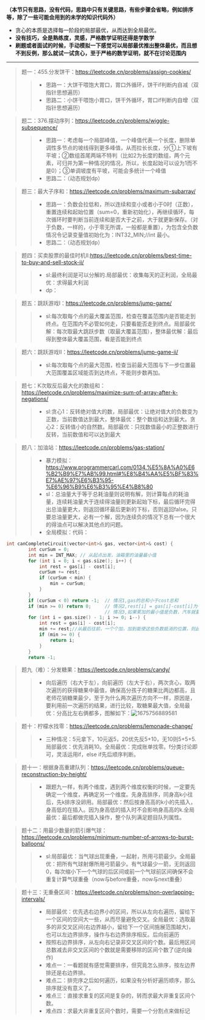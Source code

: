 **（本节只有思路，没有代码，思路中只有关键思路，有些步骤会省略，例如排序等，除了一些可能会用到的未学的知识代码外）**
* 贪心的本质是选择每一阶段的局部最优，从而达到全局最优。
* **没有技巧，全是熟练度，灵感，严格数学证明还得是学数学**
* **刷题或者面试的时候，手动模拟一下感觉可以局部最优推出整体最优，而且想不到反例，那么就试一试贪心，至于严格的数学证明，就不在讨论范围内**
---
> 题一：455.分发饼干：https://leetcode.cn/problems/assign-cookies/
>>* 思路一：大饼干喂饱大胃口，胃口外循环，饼干if判断内自减（双指针思想遍历）
>>* 思路二：小饼干喂饱小胃口，饼干外循环，胃口if判断内自增（双指针思想遍历）

> 题二：376.摆动序列：https://leetcode.cn/problems/wiggle-subsequence/
>>* 思路一：考虑每一个局部峰值，一个峰值代表一个长度，删除单调性多节点的坡线得到更多峰值，从而拉长长度，分①上下坡有平坡；②数组首尾两端不特判（比如2为长度的数组，两个元素，可归并为第一种情况的情况，所以，长度起始可以设为1而不是0）；③单调坡度有平坡，可能会多统计一个峰值
>>* 思路二：（动态规划dp）

> 题三：最大子序和：https://leetcode.cn/problems/maximum-subarray/
>>* 思路一：负数会拉低和，所以连续和变小或者小于0时（正数），重置连续和起始位置（sum=0，重新初始化），再继续循环，每次循环时要判断当前连续和是否大于之前，大于就更新保存。（对于负数，一样的，小于零无所谓，一般都是重置），为包含全负数情况令记录变量值初始化为：INT32_MIN;//int 最小。
>>* 思路二：（动态规划dp）

>题四：买卖股票的最佳时机II:https://leetcode.cn/problems/best-time-to-buy-and-sell-stock-ii/
>>* sl:最终利润是可以分解的.局部最优：收集每天的正利润，全局最优：求得最大利润
>>* dp：

>题五：跳跃游戏I：https://leetcode.cn/problems/jump-game/
>>* sl:每次取每个点的最大覆盖范围，检查在覆盖范围内是否能走到终点。在范围内不必管如何走，只要看能否走到终点。局部最优解：每次取最大跳跃步数（取最大覆盖范围），整体最优解：最后得到整体最大覆盖范围，看是否能到终点

>题六：跳跃游戏II：https://leetcode.cn/problems/jump-game-ii/
>>* sl:每次取每个点的最大范围，检查当前最大范围与下一步位置最大范围覆盖区域能否到达终点，不能则步数再加。

>题七：K次取反后最大化的数组和：https://leetcode.cn/problems/maximize-sum-of-array-after-k-negations/
>>* sl:贪心1：反转绝对值大的数，局部最优：让绝对值大的负数变为正数，当前数值达到最大，整体最优：整个数组和达到最大。贪心2：反转值小的自然数。局部最优：只找数值最小的正整数进行反转，当前数值和可以达到最大

>题八：加油站：https://leetcode.cn/problems/gas-station/
>>* 暴力模拟：https://www.programmercarl.com/0134.%E5%8A%A0%E6%B2%B9%E7%AB%99.html#%E8%B4%AA%E5%BF%83%E7%AE%97%E6%B3%95-%E6%96%B9%E6%B3%95%E4%B8%80
>>* sl：总油量大于等于总耗油量则说明有解，则计算每点的耗油量，连续耗油量大于连续得油量则更新起始下标，最后循环完得出总油量更大，则返回循环最后更新的下标，否则返回false。只要总油量更大，必有一个解，因为连续负的情况下总有一个很大的得油点可以解决其他点的问题。
>>* 全局模拟：代码：
```c++
int canCompleteCircuit(vector<int>& gas, vector<int>& cost) {
        int curSum = 0;
        int min = INT_MAX; // 从起点出发，油箱里的油量最小值
        for (int i = 0; i < gas.size(); i++) {
            int rest = gas[i] - cost[i];
            curSum += rest;
            if (curSum < min) {
                min = curSum;
            }
        }
        if (curSum < 0) return -1;  // 情况1,gas的总和小于cost总和
        if (min >= 0) return 0;     // 情况2,rest[i] = gas[i]-cost[i]为一天剩下的油，i从0开始计算累加到最后一站，如果累加没有出现负数，说明从0出发，油就没有断过，那么0就是起点
                                    // 情况3,如果累加的最小值是负数，汽车就要从非0节点出发，从后向前，看哪个节点能这个负数填平，能把这个负数填平的节点就是出发节点
        for (int i = gas.size() - 1; i >= 0; i--) {
            int rest = gas[i] - cost[i];
            min += rest;//从最后往前，一个个加，加到能使这些负数抵消的位置，则此为起点，足以抵消之后的连续负数.
            if (min >= 0) {
                return i;
            }
        }
        return -1;
```

>题九（难）：分发糖果：https://leetcode.cn/problems/candy/
>>* 向后遍历（右大于左），向前遍历（左大于右），两次贪心，取两次遍历的获得糖果中最值，确保高分孩子的糖果比两边都高，且老师花销糖果最少，至于为什么两次遍历方向不一样，原因是，要利用前一次遍历的结果，进行比较，取糖果最大值，全局最优：分高比左右俩都多，图解如下：![1675756889581](https://user-images.githubusercontent.com/121871885/217186280-527a1f48-60a4-4838-b018-0d45390c3804.jpg)

>题十：柠檬水找零：https://leetcode.cn/problems/lemonade-change/
>>* 三种情况：5元拿下，10元返5，20优先反5+10，无10则5+5+5.局部最优：优先消耗10。全局最优：完成账单找零。f分类讨论即可，灵活运用if，else if先后顺序判断。

>题十一：根据身高重建队列：https://leetcode.cn/problems/queue-reconstruction-by-height/
>>* 跟题九一样，有两个维度，遇到两个维度权衡的时候，一定要先确定一个维度，再确定另一个维度。先身高排序，同身高k小往后，先k排序没卵用。局部最优：然后按身高高的k小的先插入，身高低的在插入。因为身高低的插入时不会影响身高高的k.全局最优：最后都做完插入操作，整个队列满足题目队列属性。

>题十二：用最少数量的箭引爆气球：https://leetcode.cn/problems/minimum-number-of-arrows-to-burst-balloons/
>>* sl:局部最优：当气球出现重叠，一起射，所用弓箭最少。全局最优：把所有气球射爆所用弓箭最少。有气球最少一箭，无则返回0，每次缩小下一个气球的后区间或前一个气球前区间确保不会重复计算气球重叠（now与before重叠，now与next重叠）

>题十三：无重叠区间：https://leetcode.cn/problems/non-overlapping-intervals/
>>* 局部最优：优先选右边界小的区间，所以从左向右遍历，留给下一个区间的空间大一些，从而尽量避免交叉。全局最优：选取最多的非交叉区间(右边界越小，留给下一个区间施展范围越大)，也可以左边界排序，操作与右边界排序相反。后向前遍历
>>* 按照右边界排序，从左向右记录非交叉区间的个数。最后用区间总数减去非交叉区间的个数就是需要移除的区间个数了(逆向操作)
>>* 难点一：一看题就有感觉需要排序，但究竟怎么排序，按左边界排还是右边界排。
>>* 难点二：排完序之后如何遍历，如果没有分析好遍历顺序，那么排序就没有意义了。
>>* 难点三：直接求重复的区间是复杂的，转而求最大非重复区间个数。
>>* 难点四：求最大非重复区间个数时，需要一个分割点来做标记
>>
